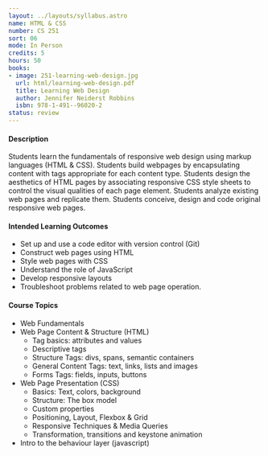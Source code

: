 ```yaml
---
layout: ../layouts/syllabus.astro
name: HTML & CSS
number: CS 251
sort: 06
mode: In Person
credits: 5
hours: 50
books:
- image: 251-learning-web-design.jpg
  url: html/learning-web-design.pdf
  title: Learning Web Design
  author: Jennifer Neiderst Robbins
  isbn: 978-1-491--96020-2
status: review
---
```

<!-- All Done! Submitted to Gwen Bloomberg -->

#### Description
Students learn the fundamentals of responsive web design using markup languages (HTML & CSS). Students build webpages by encapsulating content with tags appropriate for each content type. Students design the aesthetics of HTML pages by associating responsive CSS style sheets to control the visual qualities of each page element. Students analyze existing web pages and replicate them. Students conceive, design and code original responsive web pages.

#### Intended Learning Outcomes
* Set up and use a code editor with version control (Git)
* Construct web pages using HTML
* Style web pages with CSS
* Understand the role of JavaScript
* Develop responsive layouts
* Troubleshoot problems related to web page operation.

#### Course Topics
* Web Fundamentals
* Web Page Content & Structure (HTML)
  * Tag basics: attributes and values
  * Descriptive tags
  * Structure Tags: divs, spans, semantic containers
  * General Content Tags: text, links, lists and images
  * Forms Tags: fields, inputs, buttons
* Web Page Presentation (CSS)
  * Basics: Text, colors, background
  * Structure: The box model
  * Custom properties
  * Positioning, Layout, Flexbox & Grid
  * Responsive Techniques & Media Queries
  * Transformation, transitions and keystone animation
* Intro to the behaviour layer (javascript)
